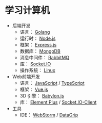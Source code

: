 # 学习计算机

- 后端开发
    - 语言： [Golang](back-end-dev/Golang)
    - 运行时： [Node.js](back-end-dev/Node.js)
    - 框架： [Express.js](back-end-dev/Express.js)
    - 数据库： [MongoDB](back-end-dev/MongoDB)
    - 消息中间件： [RabbitMQ](back-end-dev/RabbitMQ)
    - 库： [Socket.IO](back-end-dev/Socket.IO)
    - 操作系统： [Linux](back-end-dev/Linux)
- Web前端开发
    - 语言： [JavaScript](web-front-end-dev/JavaScript) / [TypeScript](web-front-end-dev/TypeScript)
    - 框架： [Vue.js](web-front-end-dev/Vue.js)
    - 3D 引擎： [Babylon.js](web-front-end-dev/Babylon.js)
    - 库： [Element Plus](web-front-end-dev/ElementPlus) / [Socket.IO-Client](web-front-end-dev/Socket.IO-Client)
- 工具
    - IDE： [WebStorm](tools/WebStorm) / [DataGrip](tools/DataGrip)
